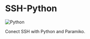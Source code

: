 # SSH-Python
![Python](https://img.shields.io/badge/python-3670A0?style=for-the-badge&logo=python&logoColor=ffdd54)

Conect SSH with Python and Paramiko.
